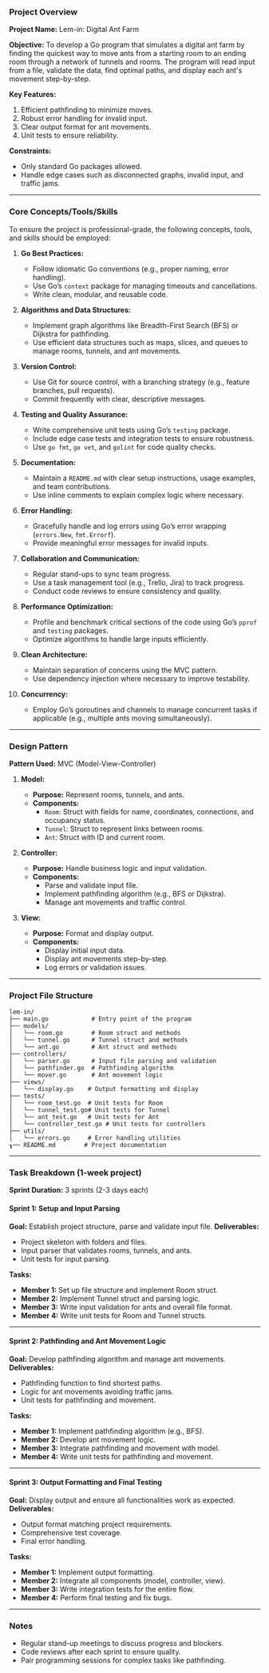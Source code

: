 
### Project Overview
**Project Name:** Lem-in: Digital Ant Farm

**Objective:**
To develop a Go program that simulates a digital ant farm by finding the quickest way to move ants from a starting room to an ending room through a network of tunnels and rooms. The program will read input from a file, validate the data, find optimal paths, and display each ant's movement step-by-step.

**Key Features:**
1. Efficient pathfinding to minimize moves.
2. Robust error handling for invalid input.
3. Clear output format for ant movements.
4. Unit tests to ensure reliability.

**Constraints:**
- Only standard Go packages allowed.
- Handle edge cases such as disconnected graphs, invalid input, and traffic jams.

---

### Core Concepts/Tools/Skills
To ensure the project is professional-grade, the following concepts, tools, and skills should be employed:

1. **Go Best Practices:**
   - Follow idiomatic Go conventions (e.g., proper naming, error handling).
   - Use Go’s `context` package for managing timeouts and cancellations.
   - Write clean, modular, and reusable code.

2. **Algorithms and Data Structures:**
   - Implement graph algorithms like Breadth-First Search (BFS) or Dijkstra for pathfinding.
   - Use efficient data structures such as maps, slices, and queues to manage rooms, tunnels, and ant movements.

3. **Version Control:**
   - Use Git for source control, with a branching strategy (e.g., feature branches, pull requests).
   - Commit frequently with clear, descriptive messages.

4. **Testing and Quality Assurance:**
   - Write comprehensive unit tests using Go’s `testing` package.
   - Include edge case tests and integration tests to ensure robustness.
   - Use `go fmt`, `go vet`, and `golint` for code quality checks.

5. **Documentation:**
   - Maintain a `README.md` with clear setup instructions, usage examples, and team contributions.
   - Use inline comments to explain complex logic where necessary.

6. **Error Handling:**
   - Gracefully handle and log errors using Go’s error wrapping (`errors.New`, `fmt.Errorf`).
   - Provide meaningful error messages for invalid inputs.

7. **Collaboration and Communication:**
   - Regular stand-ups to sync team progress.
   - Use a task management tool (e.g., Trello, Jira) to track progress.
   - Conduct code reviews to ensure consistency and quality.

8. **Performance Optimization:**
   - Profile and benchmark critical sections of the code using Go’s `pprof` and `testing` packages.
   - Optimize algorithms to handle large inputs efficiently.

9. **Clean Architecture:**
   - Maintain separation of concerns using the MVC pattern.
   - Use dependency injection where necessary to improve testability.

10. **Concurrency:**
    - Employ Go’s goroutines and channels to manage concurrent tasks if applicable (e.g., multiple ants moving simultaneously).

---

### Design Pattern
**Pattern Used:** MVC (Model-View-Controller)

1. **Model:**
   - **Purpose:** Represent rooms, tunnels, and ants.
   - **Components:**
     - `Room`: Struct with fields for name, coordinates, connections, and occupancy status.
     - `Tunnel`: Struct to represent links between rooms.
     - `Ant`: Struct with ID and current room.

2. **Controller:**
   - **Purpose:** Handle business logic and input validation.
   - **Components:**
     - Parse and validate input file.
     - Implement pathfinding algorithm (e.g., BFS or Dijkstra).
     - Manage ant movements and traffic control.

3. **View:**
   - **Purpose:** Format and display output.
   - **Components:**
     - Display initial input data.
     - Display ant movements step-by-step.
     - Log errors or validation issues.

---

### Project File Structure
```
lem-in/
├── main.go            # Entry point of the program
├── models/
│   └── room.go        # Room struct and methods
│   └── tunnel.go      # Tunnel struct and methods
│   └── ant.go         # Ant struct and methods
├── controllers/
│   └── parser.go      # Input file parsing and validation
│   └── pathfinder.go  # Pathfinding algorithm
│   └── mover.go       # Ant movement logic
├── views/
│   └── display.go    # Output formatting and display
├── tests/
│   └── room_test.go  # Unit tests for Room
│   └── tunnel_test.go# Unit tests for Tunnel
│   └── ant_test.go   # Unit tests for Ant
│   └── controller_test.go # Unit tests for controllers
├── utils/
│   └── errors.go     # Error handling utilities
┒── README.md        # Project documentation
```

---

### Task Breakdown (1-week project)
**Sprint Duration:** 3 sprints (2-3 days each)

#### **Sprint 1: Setup and Input Parsing**
**Goal:** Establish project structure, parse and validate input file.
**Deliverables:**
- Project skeleton with folders and files.
- Input parser that validates rooms, tunnels, and ants.
- Unit tests for input parsing.

**Tasks:**
- **Member 1:** Set up file structure and implement Room struct.
- **Member 2:** Implement Tunnel struct and parsing logic.
- **Member 3:** Write input validation for ants and overall file format.
- **Member 4:** Write unit tests for Room and Tunnel structs.

---

#### **Sprint 2: Pathfinding and Ant Movement Logic**
**Goal:** Develop pathfinding algorithm and manage ant movements.
**Deliverables:**
- Pathfinding function to find shortest paths.
- Logic for ant movements avoiding traffic jams.
- Unit tests for pathfinding and movement.

**Tasks:**
- **Member 1:** Implement pathfinding algorithm (e.g., BFS).
- **Member 2:** Develop ant movement logic.
- **Member 3:** Integrate pathfinding and movement with model.
- **Member 4:** Write unit tests for pathfinding and movement.

---

#### **Sprint 3: Output Formatting and Final Testing**
**Goal:** Display output and ensure all functionalities work as expected.
**Deliverables:**
- Output format matching project requirements.
- Comprehensive test coverage.
- Final error handling.

**Tasks:**
- **Member 1:** Implement output formatting.
- **Member 2:** Integrate all components (model, controller, view).
- **Member 3:** Write integration tests for the entire flow.
- **Member 4:** Perform final testing and fix bugs.

---

### Notes
- Regular stand-up meetings to discuss progress and blockers.
- Code reviews after each sprint to ensure quality.
- Pair programming sessions for complex tasks like pathfinding.

